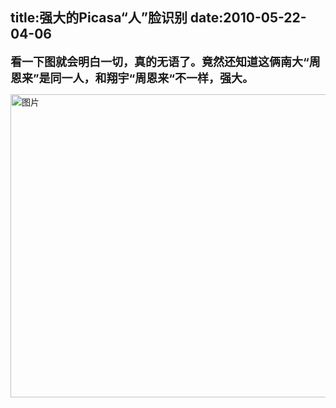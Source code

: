 title:强大的Picasa“人”脸识别
date:2010-05-22-04-06
---
<div id="blogDetailDiv" style="font-size:14px;">&#13;
                                                &#13;
                                                <p><span class="Apple-style-span" style="font-size: large;"><b>看一下图就会明白一切，真的无语了。竟然还知道这俩南大“周恩来”是同一人，和翔宇“周恩来“不一样，强大。</b></span></p><p><a href="http://b42.photo.store.qq.com/http_imgload.cgi?/rurl4_b=9884274a0a7a5b169e5df7115d05fe4fecee8775dd319f072fbe1cbcc529c45faea0f90cfaadb6a649beb3783b4c17c5b437005276567a26e033222a1c8931c93cdb85e1f550f2b87a219119997d17bdfce697ae&amp;a=38&amp;b=42" appendurl="1" target="_blank"><img alt="图片" appendurl="1" height="485" src="http://b42.photo.store.qq.com/http_imgload.cgi?/rurl4_b=9884274a0a7a5b169e5df7115d05fe4fecee8775dd319f072fbe1cbcc529c45faea0f90cfaadb6a649beb3783b4c17c5b437005276567a26e033222a1c8931c93cdb85e1f550f2b87a219119997d17bdfce697ae&amp;a=38&amp;b=42" width="670"/></a><br/></p>&#13;
                                                &#13;
                                            </div>&#13;
										